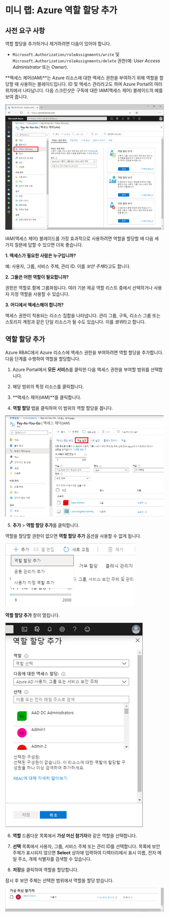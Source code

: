 ﻿# 미니 랩: Azure 역할 할당 추가 

## 사전 요구 사항

역할 할당을 추가하거나 제거하려면 다음이 있어야 합니다.

* ```Microsoft.Authorization/roleAssignments/write``` 및 ```Microsoft.Authorization/roleAssignments/delete``` 권한(예: U*ser Access Administrator* 또는 *Owner*).


**액세스 제어(IAM)**는 Azure 리소스에 대한 액세스 권한을 부여하기 위해 역할을 할당할 때 사용하는 블레이드입니다. ID 및 액세스 관리라고도 하며 Azure Portal의 여러 위치에서 나타납니다. 다음 스크린샷은 구독에 대한 IAM(액세스 제어) 블레이드의 예를 보여 줍니다.

![구독용 IAM(액세스 제어) 블레이드](../../Linked_Image_Files/demo_RBAC_image1.png)

IAM(액세스 제어) 블레이드를 가장 효과적으로 사용하려면 역할을 할당할 때 다음 세 가지 질문에 답할 수 있으면 더욱 좋습니다.

**1. 액세스가 필요한 사람은 누구입니까?**

예: 사용자, 그룹, 서비스 주체, 관리 ID. 이를 *보안 주체*라고도 합니다.

**2. 그들은 어떤 역할이 필요합니까?**

권한은 역할로 함께 그룹화됩니다. 여러 기본 제공 역할 리스트 중에서 선택하거나 사용자 지정 역할을 사용할 수 있습니다.

**3. 어디에서 액세스해야 합니까?**

액세스 권한이 적용되는 리소스 집합을 나타냅니다. 관리 그룹, 구독, 리소스 그룹 또는 스토리지 계정과 같은 단일 리소스가 될 수도 있습니다. 이를 *범위*라고 합니다.

## 역할 할당 추가

Azure RBAC에서 Azure 리소스에 액세스 권한을 부여하려면 역할 할당을 추가합니다. 다음 단계를 수행하여 역할을 할당합니다.

1. Azure Portal에서 **모든 서비스**를 클릭한 다음 액세스 권한을 부여할 범위를 선택합니다. 

2. 해당 범위의 특정 리소스를 클릭합니다.

3. **액세스 제어(IAM)**를 클릭합니다.

4. **역할 할당** 탭을 클릭하여 이 범위의 역할 할당을 봅니다.

![액세스 제어(IAM) 및 역할 할당 탭](../../Linked_Image_Files/demo_RBAC_image2.png)

5. **추가** > **역할 할당 추가**를 클릭합니다.

역할을 할당할 권한이 없으면 **역할 할당 추가** 옵션을 사용할 수 없게 됩니다.

![메뉴 추가](../../Linked_Image_Files/demo_RBAC_image3.png)

**역할 할당 추가** 창이 열립니다.

![역할 할당 창 추가](../../Linked_Image_Files/demo_RBAC_image4.png)

6. **역할** 드롭다운 목록에서 **가상 머신 참가자**와 같은 역할을 선택합니다.

7. **선택** 목록에서 사용자, 그룹, 서비스 주체 또는 관리 ID를 선택합니다. 목록에 보안 주체가 표시되지 않으면 **Select** 상자에 입력하여 디렉터리에서 표시 이름, 전자 메일 주소, 개체 식별자를 검색할 수 있습니다.

8. **저장**을 클릭하여 역할을 할당합니다.

잠시 후 보안 주체는 선택한 범위에서 역할을 할당 받습니다.

![저장한 역할 할당 추가](../../Linked_Image_Files/demo_RBAC_image5.png)

 
